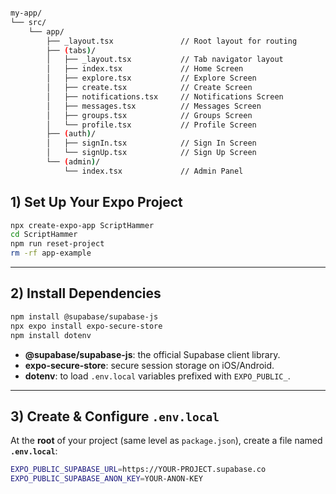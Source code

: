 ```bash

```

```bash
my-app/
└── src/
    └── app/
        ├── _layout.tsx               // Root layout for routing
        ├── (tabs)/
        │   ├── _layout.tsx           // Tab navigator layout
        │   ├── index.tsx             // Home Screen
        │   ├── explore.tsx           // Explore Screen
        │   ├── create.tsx            // Create Screen
        │   ├── notifications.tsx     // Notifications Screen
        │   ├── messages.tsx          // Messages Screen
        │   ├── groups.tsx            // Groups Screen
        │   └── profile.tsx           // Profile Screen
        ├── (auth)/
        │   ├── signIn.tsx            // Sign In Screen
        │   └── signUp.tsx            // Sign Up Screen
        └── (admin)/
            └── index.tsx             // Admin Panel
```

## 1) Set Up Your Expo Project

```bash
npx create-expo-app ScriptHammer
cd ScriptHammer
npm run reset-project
rm -rf app-example
```

---

## 2) Install Dependencies

```bash
npm install @supabase/supabase-js
npx expo install expo-secure-store
npm install dotenv
```

- **@supabase/supabase-js**: the official Supabase client library.  
- **expo-secure-store**: secure session storage on iOS/Android.  
- **dotenv**: to load `.env.local` variables prefixed with `EXPO_PUBLIC_`.

---

## 3) Create & Configure `.env.local`

At the **root** of your project (same level as `package.json`), create a file named **`.env.local`**:

```bash
EXPO_PUBLIC_SUPABASE_URL=https://YOUR-PROJECT.supabase.co
EXPO_PUBLIC_SUPABASE_ANON_KEY=YOUR-ANON-KEY
```
